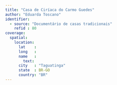 ```yaml
---
title: "Casa de Ciríaca do Carmo Guedes"
author: "Eduarda Toscano"
identifier:
  - source: "Documentário de casas tradicionais"
    refid : 80
coverage:
  spatial:
    location:
      lat    :
      long   :
      name   :
        text:
      city   : "Taguatinga"
      state  : BR-GO
      country: "BR"
---
```


